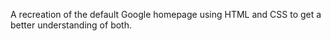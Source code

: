 A recreation of the default Google homepage using HTML and CSS to get a better understanding of both.